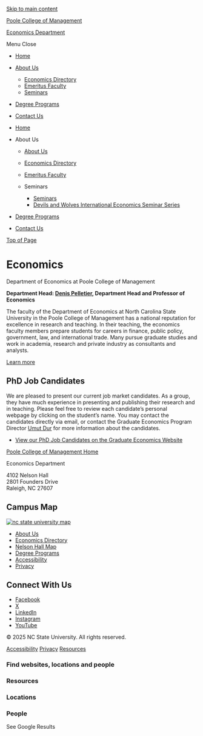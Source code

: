 [Skip to main content](#main-content)

[Poole College of Management](https://poole.ncsu.edu)

[Economics Department](https://poole.ncsu.edu/economics)

Menu Close

- [Home](/economics)
- [About Us](https://poole.ncsu.edu/economics/about-us/)
  
  - [Economics Directory](https://poole.ncsu.edu/group/academic-departments/economics/)
  - [Emeritus Faculty](https://poole.ncsu.edu/economics/emeritus-professors/)
  - [Seminars](https://poole.ncsu.edu/economics/about-us/seminars/)
- [Degree Programs](/economics/degree-programs)
- [Contact Us](/economics/contact-us)

<!--THE END-->

- [Home](/economics)
- About Us
  
  - [About Us](https://poole.ncsu.edu/economics/about-us/)
  - [Economics Directory](https://poole.ncsu.edu/group/academic-departments/economics/)
  - [Emeritus Faculty](https://poole.ncsu.edu/economics/emeritus-professors/)
  - Seminars
    
    - [Seminars](https://poole.ncsu.edu/economics/about-us/seminars/)
    - [Devils and Wolves International Economics Seminar Series](https://poole.ncsu.edu/economics/international-economics-seminar-series/)
- [Degree Programs](/economics/degree-programs)
- [Contact Us](/economics/contact-us)

[Top of Page](# "Go to top")

# Economics

Department of Economics at Poole College of Management

**Department Head: [Denis Pelletier](https://poole.ncsu.edu/people/dpellet/), Department Head and Professor of Economics**

The faculty of the Department of Economics at North Carolina State University in the Poole College of Management has a national reputation for excellence in research and teaching. In their teaching, the economics faculty members prepare students for careers in finance, public policy, government, law, and international trade. Many pursue graduate studies and work in academia, research and private industry as consultants and analysts.

[Learn more](https://poole.ncsu.edu/economics/about-us/)

## PhD Job Candidates

We are pleased to present our current job market candidates. As a group, they have much experience in presenting and publishing their research and in teaching. Please feel free to review each candidate’s personal webpage by clicking on the student’s name. You may contact the candidates directly via email, or contact the Graduate Economics Program Director [Umut Dur](mailto:economics-dgp@ncsu.edu) for more information about the candidates.

- [View our PhD Job Candidates on the Graduate Economics Website](https://poole.ncsu.edu/gradecon/career-resources/job-candidates/)

[Poole College of Management Home](https://poole.ncsu.edu)

Economics Department

4102 Nelson Hall  
2801 Founders Drive  
Raleigh, NC 27607

## Campus Map

[![nc state university map](https://cdn.ncsu.edu/brand-assets/campus-map/campus-map-300x160.jpg)](https://maps.ncsu.edu/#/buildings/078)

- [About Us](https://poole.ncsu.edu/economics/about-us/)
- [Economics Directory](https://poole.ncsu.edu/group/academic-departments/economics/)
- [Nelson Hall Map](https://poole.ncsu.edu/wp-content/uploads/2021/08/PCOM_Nelson_Aug2021-Maps_v2b.pdf)
- [Degree Programs](https://poole.ncsu.edu/economics/degree-programs/)
- [Accessibility](http://accessibility.ncsu.edu/)
- [Privacy](https://www.ncsu.edu/privacy)

## Connect With Us

- [Facebook](https://www.facebook.com/ncstatepoole)
- [X](https://www.twitter.com/ncstatepoole)
- [LinkedIn](https://www.linkedin.com/company/1505094?trk=tyah)
- [Instagram](https://www.instagram.com/ncstatepoole)
- [YouTube](https://www.youtube.com/ncstatemgt)

© 2025 NC State University. All rights reserved.

[Accessibility](https://accessibility.ncsu.edu/) [Privacy](https://www.ncsu.edu/privacy/) [Resources](https://www.ncsu.edu/resources/)

### Find websites, locations and people

### Resources

### Locations

### People

See Google Results
